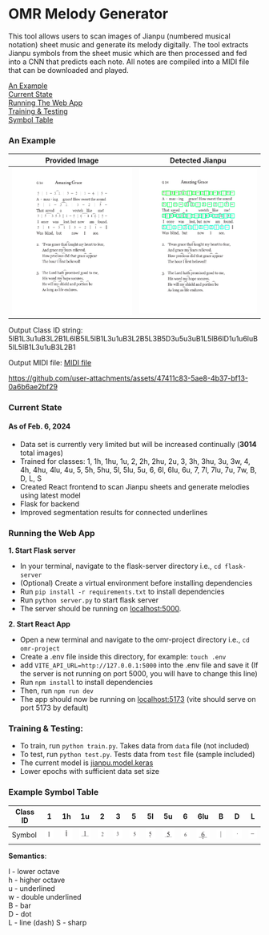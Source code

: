 # OMR Melody Generator
This tool allows users to scan images of Jianpu (numbered musical notation) sheet music and generate its melody digitally. The tool extracts Jianpu symbols from the sheet music which are then processed and fed into a CNN that predicts each note. All notes are compiled into a MIDI file that can be downloaded and played.

[An Example](#an-example)  
[Current State](#current-state)  
[Running The Web App](#running-the-web-app)  
[Training & Testing](#training--testing)  
[Symbol Table](#example-symbol-table)  

### An Example

|Provided Image|Detected Jianpu|
|--------------|--------------|
|![provided](example/amazing_grace_jianpu.PNG)|![detected](example/detected_jianpu.PNG)|

Output Class ID string: 5lB1L3u1uB3L2B1L6lB5lL5lB1L3u1uB3L2B5L3B5D3u5u3uB1L5lB6lD1u1u6luB5lL5lB1L3u1uB3L2B1

Output MIDI file: [MIDI file](example/song.mid)

https://github.com/user-attachments/assets/47411c83-5ae8-4b37-bf13-0a6b6ae2bf29

### Current State
#### As of Feb. 6, 2024
- Data set is currently very limited but will be increased continually (**3014** total images)
- Trained for classes: 1, 1h, 1hu, 1u, 2, 2h, 2hu, 2u, 3, 3h, 3hu, 3u, 3w, 4, 4h, 4hu, 4lu, 4u, 5, 5h, 5hu, 5l, 5lu, 5u, 6, 6l, 6lu, 6u, 7, 7l, 7lu, 7u, 7w, B, D, L, S
- Created React frontend to scan Jianpu sheets and generate melodies using latest model
- Flask for backend
- Improved segmentation results for connected underlines

### Running the Web App
**1. Start Flask server**
- In your terminal, navigate to the flask-server directory i.e., ```cd flask-server```
- (Optional) Create a virtual environment before installing dependencies 
- Run ```pip install -r requirements.txt``` to install dependencies
- Run ```python server.py``` to start flask server
- The server should be running on [localhost:5000](http://127.0.0.1:5000).

**2. Start React App**
- Open a new terminal and navigate to the omr-project directory i.e., ```cd omr-project```
- Create a .env file inside this directory, for example: ```touch .env```
- add ```VITE_API_URL=http://127.0.0.1:5000``` into the .env file and save it (If the server is not running on port 5000, you will have to change this line)
- Run ```npm install``` to install dependencies
- Then, run ```npm run dev```
- The app should now be running on [localhost:5173](http://localhost:5173) (vite should serve on port 5173 by default)

### Training & Testing:
- To train, run ``` python train.py ```. Takes data from ``` data ``` file (not included)
- To test, run ``` python test.py ```. Tests data from ``` test ``` file (sample included)
- The current model is [jianpu.model.keras](jianpu.model.keras) 
- Lower epochs with sufficient data set size

### Example Symbol Table
|Class ID| 1  | 1h | 1u | 2  | 3  | 5  | 5l | 5u | 6  | 6lu| B  | D  | L  |
|----|----|----|----|----|----|----|----|----|----|----|----|----|----|
| Symbol |![1](images/1_0.PNG)|![1h](images/1h_0.PNG)|![1u](images/1u_0.PNG)|![2](images/2_0.PNG)|![3](images/3_0.PNG)|![5](images/5_0.PNG)|![5l](images/5l_0.PNG)|![5u](images/5u_0.PNG)|![6](images/6_0.PNG)|![6lu](images/6lu_0.PNG)|![B](images/B_0.PNG)|![D](images/D_0.PNG)|![L](images/L_0.PNG)|

**Semantics**:

l - lower octave\
h - higher octave\
u - underlined\
w - double underlined\
B - bar\
D - dot\
L - line (dash)
S - sharp
